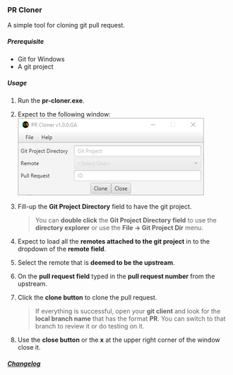 ### PR Cloner

A simple tool for cloning git pull request.

##### Prerequisite

* Git for Windows
* A git project

##### Usage

1. Run the **pr-cloner.exe**.

2. Expect to the following window:
	 	![](main-application-window.png)
	
3. Fill-up the **Git Project Directory** field to have the git project.

     > You can **double click** the **Git Project Directory field** to use the **directory explorer** or use the **File -> Git Project Dir** menu.

4. Expect to load all the **remotes attached to the git project** in to the dropdown of the **remote field**.

5. Select the remote that is **deemed to be the upstream**.

6. On the **pull request field** typed in the **pull request number** from the upstream.

7. Click the **clone button** to clone the pull request.

     > If everything is successful, open your **git client** and look for the **local branch name** that has the format **PR<pull request number>**.  You can switch to that branch to review it or do testing on it.

8. Use the **close button** or the **x** at the upper right corner of the window close it.

##### [Changelog](CHANGELOG.md)


